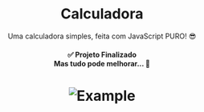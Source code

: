 <h1 align="center"<a href="https://purejscalculator.netlify.app/" target="_Blank" >Calculadora</a></h1>
<p align="center">Uma calculadora simples, feita com JavaScript PURO! 😎</p>

<h4 align="center"> 
  ✅ Projeto Finalizado <br>
  <span>Mas tudo pode melhorar... 🤗</span>
</h4>
<h1 align="center">
  <img alt="Example" title="#GifExample" src="./assets/images/CalcCapture.gif" />
</h1>
